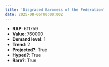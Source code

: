 ```yaml
---
title: 'Disgraced Baroness of the Federation'
date: 2025-08-06T00:00:00Z
---
```

- **RAP**: 611759
- **Value**: 760000
- **Demand level**: 1
- **Trend**: 2
- **Projected?**: True
- **Hyped?**: True
- **Rare?**: True
